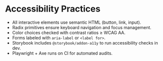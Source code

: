 # Accessibility Practices

- All interactive elements use semantic HTML (button, link, input).
- Radix primitives ensure keyboard navigation and focus management.
- Color choices checked with contrast ratios ≥ WCAG AA.
- Forms labeled with `aria-label` or `<label for>`.
- Storybook includes `@storybook/addon-a11y` to run accessibility checks in dev.
- Playwright + Axe runs on CI for automated audits.